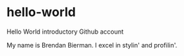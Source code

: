 # hello-world
Hello World introductory Github account

My name is Brendan Bierman. I excel in stylin' and profilin'.
